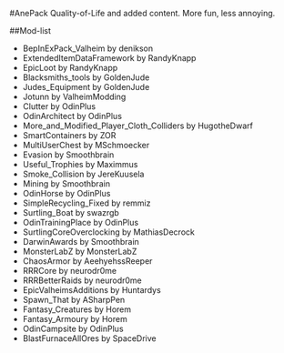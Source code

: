 #AnePack
Quality-of-Life and added content.
More fun, less annoying.


##Mod-list
- BepInExPack_Valheim by denikson
- ExtendedItemDataFramework by RandyKnapp
- EpicLoot by RandyKnapp
- Blacksmiths_tools by GoldenJude
- Judes_Equipment by GoldenJude
- Jotunn by ValheimModding
- Clutter by OdinPlus
- OdinArchitect by OdinPlus
- More_and_Modified_Player_Cloth_Colliders by HugotheDwarf
- SmartContainers by ZOR
- MultiUserChest by MSchmoecker
- Evasion by Smoothbrain
- Useful_Trophies by Maximmus
- Smoke_Collision by JereKuusela
- Mining by Smoothbrain
- OdinHorse by OdinPlus
- SimpleRecycling_Fixed by remmiz
- Surtling_Boat by swazrgb
- OdinTrainingPlace by OdinPlus
- SurtlingCoreOverclocking by MathiasDecrock
- DarwinAwards by Smoothbrain
- MonsterLabZ by MonsterLabZ
- ChaosArmor by AeehyehssReeper
- RRRCore by neurodr0me
- RRRBetterRaids by neurodr0me
- EpicValheimsAdditions by Huntardys
- Spawn_That by ASharpPen
- Fantasy_Creatures by Horem
- Fantasy_Armoury by Horem
- OdinCampsite by OdinPlus
- BlastFurnaceAllOres by SpaceDrive